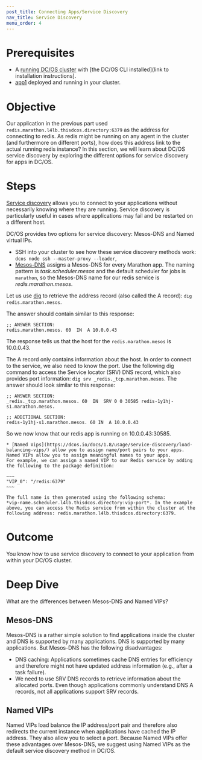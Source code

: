 ```yaml
---
post_title: Connecting Apps/Service Discovery
nav_title: Service Discovery
menu_order: 4
---
```


# Prerequisites
* A [running DC/OS cluster](/docs/1.8/tutorial/cli/) with [the DC/OS CLI installed](link to installation instructions].
* [app1](/docs/1.8/tutorial/app1/) deployed and running in your cluster.

# Objective
Our application in the previous part used `redis.marathon.l4lb.thisdcos.directory:6379` as the address for connecting to redis. As redis might be running on any agent in the cluster (and furthermore on different ports), how does this address link to the actual running redis instance?
In this section, we will learn about DC/OS service discovery by exploring the different options for service discovery for apps in DC/OS.

# Steps
  [Service discovery](https://dcos.io/docs/1.8/usage/service-discovery/) allows you to connect to your applications without necessarily knowing where they are running. Service discovery is particularly useful in cases where applications may fail and be restarted on a different host.

  DC/OS provides two options for service discovery: Mesos-DNS and Named virtual IPs.
  * SSH into your cluster to see how these service discovery methods work: `dcos node ssh --master-proxy --leader`,
  * [Mesos-DNS](https://dcos.io/docs/1.8/usage/service-discovery/mesos-dns/) assigns a Mesos-DNS for every Marathon app. The naming pattern is  *task.scheduler.mesos* and the default scheduler for jobs is `marathon`, so the Mesos-DNS name for our redis service is *redis.marathon.mesos*.

  Let us use [dig](https://en.wikipedia.org/wiki/Dig_(command)) to retrieve the address record (also called the A record): `dig redis.marathon.mesos`.

  The answer should contain similar to this response:

  ~~~~
  ;; ANSWER SECTION:
  redis.marathon.mesos. 60  IN  A 10.0.0.43
  ~~~~

  The response tells us that the host for the `redis.marathon.mesos` is 10.0.0.43.

  The A record only contains information about the host. In order to connect to the service, we also need to know the port. Use the following dig command to access the Service locator (SRV) DNS record, which also provides port information: `dig srv _redis._tcp.marathon.mesos`.
  The answer should look similar to this response:

  ~~~~
  ;; ANSWER SECTION:
  _redis._tcp.marathon.mesos. 60  IN  SRV 0 0 30585 redis-1y1hj-s1.marathon.mesos.

  ;; ADDITIONAL SECTION:
  redis-1y1hj-s1.marathon.mesos. 60 IN  A 10.0.0.43
  ~~~~

   So we now know that our redis app is running on 10.0.0.43:30585.

    * [Named Vips](https://dcos.io/docs/1.8/usage/service-discovery/load-balancing-vips/) allow you to assign name/port pairs to your apps. Named VIPs allow you to assign meaningful names to your apps.
    For example, we can assign a named VIP to our Redis service by adding the following to the package definition:

    ~~~
    "VIP_0": "/redis:6379"
    ~~~

    The full name is then generated using the following schema:
    *vip-name.scheduler.l4lb.thisdcos.directory:vip-port*. In the example above, you can access the Redis service from within the cluster at the following address: redis.marathon.l4lb.thisdcos.directory:6379.

# Outcome
You know how to use service discovery to connect to your application from within your DC/OS cluster.

# Deep Dive
What are the differences between Mesos-DNS and Named VIPs?

## Mesos-DNS
Mesos-DNS is a rather simple solution to find applications inside the cluster and DNS is supported by many applications.
DNS is supported by many applications. But Mesos-DNS has the following disadvantages:

  * DNS caching: Applications sometimes cache DNS entries for efficiency and therefore might not have updated address information (e.g., after a task failure).
  * We need to use SRV DNS records to retrieve information about the allocated ports. Even though applications commonly understand DNS A records, not all applications support SRV records.


## Named VIPs
Named VIPs load balance the IP address/port pair and therefore also redirects the current instance when applications have cached the IP address. They also allow you to select a port. Because Named VIPs offer these advantages over Mesos-DNS, we suggest using Named VIPs as the default service discovery method in DC/OS.
